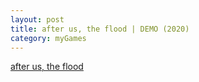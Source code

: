 ```yaml
---
layout: post
title: after us, the flood | DEMO (2020)
category: myGames
---
```




[after us, the flood](https://autf.itch.io/afterus-demo)
